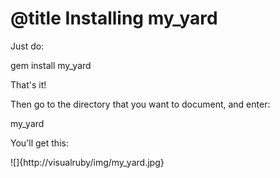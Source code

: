 # @title Installing my_yard

Just do:

  gem install my_yard

That's it!

Then go to the directory that you want to document, and enter:

  my_yard

You'll get this:

![]{http://visualruby/img/my_yard.jpg}


